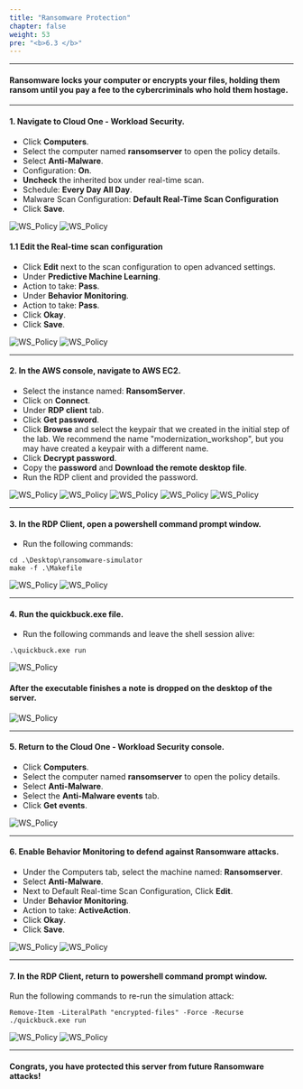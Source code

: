 ```yaml
---
title: "Ransomware Protection"
chapter: false
weight: 53
pre: "<b>6.3 </b>"
---
```

 
---

#### Ransomware locks your computer or encrypts your files, holding them ransom until you pay a fee to the cybercriminals who hold them hostage.

---

#### 1. Navigate to Cloud One - Workload Security.

- Click **Computers**.
- Select the computer named **ransomserver** to open the policy details.
- Select **Anti-Malware**.
- Configuration: **On**.
- **Uncheck** the inherited box under real-time scan.
- Schedule: **Every Day All Day**.
- Malware Scan Configuration: **Default Real-Time Scan Configuration**
- Click **Save**.

![WS_Policy](/images/rs11.png)
![WS_Policy](/images/rs4.png)

#### 1.1 Edit the Real-time scan configuration
- Click **Edit** next to the scan configuration to open advanced settings.
- Under **Predictive Machine Learning**.
- Action to take: **Pass**.
- Under **Behavior Monitoring**.
- Action to take: **Pass**.
- Click **Okay**.
- Click **Save**.

![WS_Policy](/images/rs18.png)
![WS_Policy](/images/rs12.1.png)

---

#### 2. In the AWS console, navigate to AWS EC2.
- Select the instance named: **RansomServer**. 
- Click on **Connect**.
- Under **RDP client** tab.
- Click **Get password**.
- Click **Browse** and select the keypair that we created in the initial step of the lab. We recommend the name "modernization_workshop", but you may have created a keypair with a different name. 
- Click **Decrypt password**.
- Copy the **password** and **Download the remote desktop file**.
- Run the RDP client and provided the password.

![WS_Policy](/images/rs6.png)
![WS_Policy](/images/rs7.png)
![WS_Policy](/images/rs9.png)
![WS_Policy](/images/rs8.png)
![WS_Policy](/images/rs10.png)

---

#### 3. In the RDP Client, open a powershell command prompt window. 

- Run the following commands:

```
cd .\Desktop\ransomware-simulator
make -f .\Makefile
```

![WS_Policy](/images/rs1.png)
![WS_Policy](/images/rs2.png)


---

#### 4. Run the quickbuck.exe file.

- Run the following commands and leave the shell session alive:

```
.\quickbuck.exe run
```

![WS_Policy](/images/rs5.png)

#### After the executable finishes a note is dropped on the desktop of the server.

![WS_Policy](/images/rs14.png)


---

#### 5. Return to the Cloud One - Workload Security console.
- Click **Computers**.
- Select the computer named **ransomserver** to open the policy details.
- Select **Anti-Malware**.
- Select the **Anti-Malware events** tab.
- Click **Get events**.

![WS_Policy](/images/rs13.png)

---

#### 6. Enable Behavior Monitoring to defend against Ransomware attacks.

- Under the Computers tab, select the machine named: **Ransomserver**.
- Select **Anti-Malware**.
- Next to Default Real-time Scan Configuration, Click **Edit**.
- Under **Behavior Monitoring**.
- Action to take: **ActiveAction**.
- Click **Okay**.
- Click **Save**.

![WS_Policy](/images/rs15.png)
![WS_Policy](/images/rs3.png)


---

#### 7. In the RDP Client, return to powershell command prompt window.

Run the following commands to re-run the simulation attack:

```
Remove-Item -LiteralPath "encrypted-files" -Force -Recurse
./quickbuck.exe run
```

![WS_Policy](/images/rs16.png)
![WS_Policy](/images/rs17.png)

-----
#### Congrats, you have protected this server from future Ransomware attacks! 